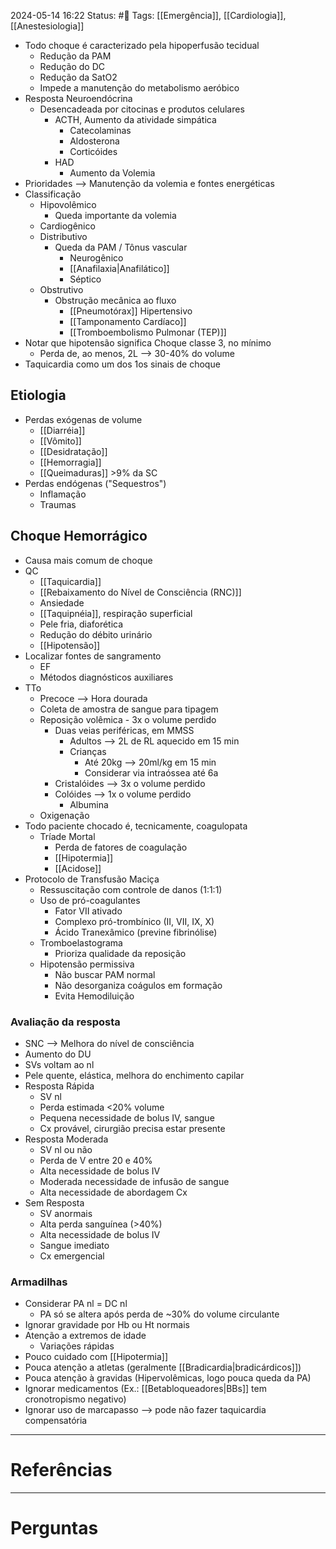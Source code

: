 2024-05-14 16:22
Status: #🌱 
Tags: [[Emergência]], [[Cardiologia]], [[Anestesiologia]]
<br/>
- Todo choque é caracterizado pela hipoperfusão tecidual
	- Redução da PAM
	- Redução do DC
	- Redução da SatO2
	- Impede a manutenção do metabolismo aeróbico
- Resposta Neuroendócrina
	- Desencadeada por citocinas e produtos celulares
		- ACTH, Aumento da atividade simpática
			- Catecolaminas
			- Aldosterona
			- Corticóides
		- HAD
			- Aumento da Volemia
- Prioridades --> Manutenção da volemia e fontes energéticas
- Classificação
	- Hipovolêmico
		- Queda importante da volemia
	- Cardiogênico
	- Distributivo 
		- Queda da PAM / Tônus vascular
			- Neurogênico
			- [[Anafilaxia|Anafilático]]
			- Séptico 
	- Obstrutivo
		- Obstrução mecânica ao fluxo
			- [[Pneumotórax]] Hipertensivo
			- [[Tamponamento Cardíaco]]
			- [[Tromboembolismo Pulmonar (TEP)]]
- Notar que hipotensão significa Choque classe 3, no mínimo
	- Perda de, ao menos, 2L --> 30-40% do volume
- Taquicardia como um dos 1os sinais de choque
## Etiologia
- Perdas exógenas de volume
	- [[Diarréia]]
	- [[Vômito]]
	- [[Desidratação]]
	- [[Hemorragia]]
	- [[Queimaduras]] >9% da SC
- Perdas endógenas ("Sequestros")
	- Inflamação
	- Traumas
## Choque Hemorrágico
- Causa mais comum de choque
- QC
	- [[Taquicardia]]
	- [[Rebaixamento do Nível de Consciência (RNC)]]
	- Ansiedade
	- [[Taquipnéia]], respiração superficial
	- Pele fria, diaforética
	- Redução do débito urinário
	- [[Hipotensão]]
- Localizar fontes de sangramento
	- EF
	- Métodos diagnósticos auxiliares
- TTo
	- Precoce --> Hora dourada
	- Coleta de amostra de sangue para tipagem
	- Reposição volêmica - 3x o volume perdido
		- Duas veias periféricas, em MMSS
			- Adultos --> 2L de RL aquecido em 15 min
			- Crianças
				- Até 20kg --> 20ml/kg em 15 min
				- Considerar via intraóssea até 6a
		- Cristalóides --> 3x o volume perdido
		- Colóides --> 1x o volume perdido
			- Albumina 
	- Oxigenação
- Todo paciente chocado é, tecnicamente, coagulopata
	- Tríade Mortal
		- Perda de fatores de coagulação
		- [[Hipotermia]]
		- [[Acidose]]
- Protocolo de Transfusão Maciça
	- Ressuscitação com controle de danos (1:1:1)
	- Uso de pró-coagulantes
		- Fator VII ativado
		- Complexo pró-trombínico (II, VII, IX, X)
		- Ácido Tranexâmico (previne fibrinólise)
	- Tromboelastograma
		- Prioriza qualidade da reposição
	- Hipotensão permissiva
		- Não buscar PAM normal
		- Não desorganiza coágulos em formação
		- Evita Hemodiluição
### Avaliação da resposta
- SNC --> Melhora do nível de consciência
- Aumento do DU
- SVs voltam ao nl
- Pele quente, elástica, melhora do enchimento capilar
- Resposta Rápida
	- SV nl
	- Perda estimada <20% volume
	- Pequena necessidade de bolus IV, sangue
	- Cx provável, cirurgião precisa estar presente
- Resposta Moderada
	- SV nl ou não
	- Perda de V entre 20 e 40%
	- Alta necessidade de bolus IV
	- Moderada necessidade de infusão de sangue
	- Alta necessidade de abordagem Cx
- Sem Resposta
	- SV anormais
	- Alta perda sanguínea (>40%)
	- Alta necessidade de bolus IV
	- Sangue imediato
	- Cx emergencial
### Armadilhas
- Considerar PA nl = DC nl
	- PA só se altera após perda de ~30% do volume circulante
- Ignorar gravidade por Hb ou Ht normais
- Atenção a extremos de idade
	- Variações rápidas
- Pouco cuidado com [[Hipotermia]]
- Pouca atenção a atletas (geralmente [[Bradicardia|bradicárdicos]])
- Pouca atenção à gravidas (Hipervolêmicas, logo pouca queda da PA)
- Ignorar medicamentos (Ex.: [[Betabloqueadores|BBs]] tem cronotropismo negativo)
- Ignorar uso de marcapasso --> pode não fazer taquicardia compensatória

____
# Referências
---
# Perguntas

